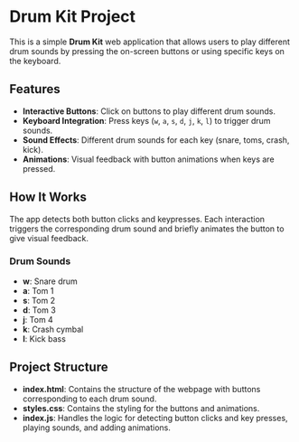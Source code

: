 # Drum Kit Project

This is a simple **Drum Kit** web application that allows users to play different drum sounds by pressing the on-screen buttons or using specific keys on the keyboard.

## Features

- **Interactive Buttons**: Click on buttons to play different drum sounds.
- **Keyboard Integration**: Press keys (`w`, `a`, `s`, `d`, `j`, `k`, `l`) to trigger drum sounds.
- **Sound Effects**: Different drum sounds for each key (snare, toms, crash, kick).
- **Animations**: Visual feedback with button animations when keys are pressed.

## How It Works

The app detects both button clicks and keypresses. Each interaction triggers the corresponding drum sound and briefly animates the button to give visual feedback.

### Drum Sounds
- **w**: Snare drum
- **a**: Tom 1
- **s**: Tom 2
- **d**: Tom 3
- **j**: Tom 4
- **k**: Crash cymbal
- **l**: Kick bass

## Project Structure

- **index.html**: Contains the structure of the webpage with buttons corresponding to each drum sound.
- **styles.css**: Contains the styling for the buttons and animations.
- **index.js**: Handles the logic for detecting button clicks and key presses, playing sounds, and adding animations.
